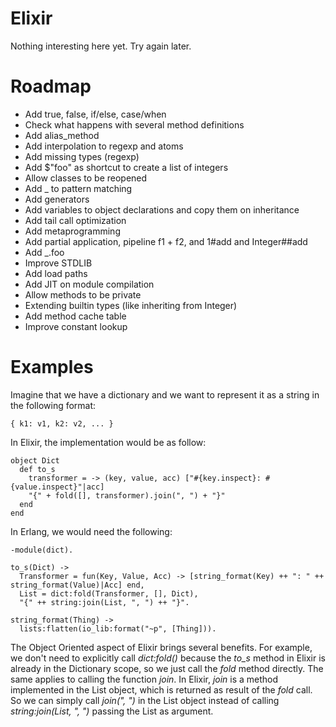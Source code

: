 # Elixir

Nothing interesting here yet. Try again later.

# Roadmap

* Add true, false, if/else, case/when
* Check what happens with several method definitions
* Add alias_method
* Add interpolation to regexp and atoms
* Add missing types (regexp)
* Add $"foo" as shortcut to create a list of integers
* Allow classes to be reopened
* Add _ to pattern matching
* Add generators
* Add variables to object declarations and copy them on inheritance
* Add tail call optimization
* Add metaprogramming
* Add partial application, pipeline f1 + f2, and 1#add and Integer##add 
* Add _.foo
* Improve STDLIB
* Add load paths
* Add JIT on module compilation
* Allow methods to be private
* Extending builtin types (like inheriting from Integer)
* Add method cache table
* Improve constant lookup

# Examples

Imagine that we have a dictionary and we want to represent it as a string in the following format:

    { k1: v1, k2: v2, ... }
    
In Elixir, the implementation would be as follow:

    object Dict
      def to_s
        transformer = -> (key, value, acc) ["#{key.inspect}: #{value.inspect}"|acc]
        "{" + fold([], transformer).join(", ") + "}"
      end
    end

In Erlang, we would need the following:

    -module(dict).

    to_s(Dict) ->
      Transformer = fun(Key, Value, Acc) -> [string_format(Key) ++ ": " ++ string_format(Value)|Acc] end,
      List = dict:fold(Transformer, [], Dict),
      "{" ++ string:join(List, ", ") ++ "}".

    string_format(Thing) ->
      lists:flatten(io_lib:format("~p", [Thing])).

The Object Oriented aspect of Elixir brings several benefits. For example, we don't need to explicitly call *dict:fold()* because the *to_s* method in Elixir is already in the Dictionary scope, so we just call the *fold* method directly. The same applies to calling the function *join*. In Elixir, *join* is a method implemented in the List object, which is returned as result of the *fold* call. So we can simply call *join(", ")* in the List object instead of calling *string:join(List, ", ")* passing the List as argument.